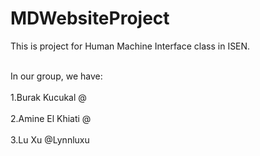 # MDWebsiteProject
<p>This is project for Human Machine Interface class in ISEN.</p>
<p>
<br>In our group, we have:</br>
<br>1.Burak Kucukal @</br>
<br>2.Amine El Khiati @</br>
<br>3.Lu Xu @Lynnluxu</br>
</p>
